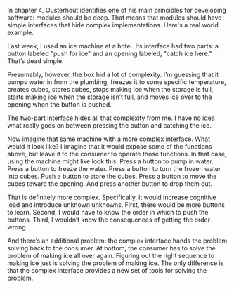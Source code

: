 In chapter 4, Ousterhout identifies one of his main principles for developing software: modules should be deep. That means that modules should have simple interfaces that hide complex implementations. Here's a real world example.

Last week, I used an ice machine at a hotel. Its interface had two parts: a button labeled "push for ice" and an opening labeled, "catch ice here." That’s dead simple.

Presumably, however, the box hid a lot of complexity. I'm guessing that it pumps water in from the plumbing, freezes it to some specific temperature, creates cubes, stores cubes, stops making ice when the storage is full, starts making ice when the storage isn’t full, and moves ice over to the opening when the button is pushed. 

The two-part interface hides all that complexity from me. I have no idea what really goes on between pressing the button and catching the ice. 

Now imagine that same machine with a more complex interface. What would it look like? I imagine that it would expose some of the functions above, but leave it to the consumer to operate those functions. In that case, using the machine might like look this: Press a button to pump in water. Press a button to freeze the water. Press a button to turn the frozen water into cubes. Push a button to store the cubes. Press a button to move the cubes toward the opening. And press another button to drop them out. 

That is definitely more complex. Specifically, it would increase cognitive load and introduce unknown unknowns. First, there would be more buttons to learn. Second, I would have to know the order in which to push the buttons. Third, I wouldn’t know the consequences of getting the order wrong. 

And there’s an additional problem: the complex interface hands the problem solving back to the consumer. At bottom, the consumer has to solve the problem of making ice all over again. Figuring out the right sequence to making ice just is solving the problem of making ice. The only difference is that the complex interface provides a new set of tools for solving the problem. 